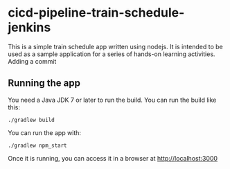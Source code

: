 # cicd-pipeline-train-schedule-jenkins

This is a simple train schedule app written using nodejs. It is intended to be used as a sample application for a series of hands-on learning activities. Adding a commit

## Running the app

You need a Java JDK 7 or later to run the build. You can run the build like this:

    ./gradlew build

You can run the app with:

    ./gradlew npm_start

Once it is running, you can access it in a browser at [http://localhost:3000](http://localhost:3000)
